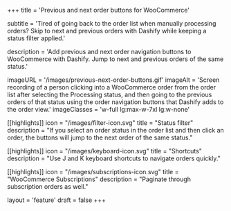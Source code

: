 +++
title = 'Previous and next order buttons for WooCommerce'

subtitle = 'Tired of going back to the order list when manually processing orders? Skip to next and previous orders with Dashify while keeping a status filter applied.'

description = 'Add previous and next order navigation buttons to WooCommerce with Dashify. Jump to next and previous orders of the same status.'

imageURL = '/images/previous-next-order-buttons.gif'
imageAlt = 'Screen recording of a person clicking into a WooCommerce order from the order list after selecting the Processing status, and then going to the previous orders of that status using the order navigation buttons that Dashify adds to the order view.'
imageClasses = 'w-full lg:max-w-7xl lg:w-none'

[[highlights]]
icon = "/images/filter-icon.svg"
title = "Status filter"
description = "If you select an order status in the order list and then click an order, the buttons will jump to the next order of the same status."

[[highlights]]
icon = "/images/keyboard-icon.svg"
title = "Shortcuts"
description = "Use J and K keyboard shortcuts to navigate orders quickly."

[[highlights]]
icon = "/images/subscriptions-icon.svg"
title = "WooCommerce Subscriptions"
description = "Paginate through subscription orders as well."

layout = 'feature'
draft = false
+++
